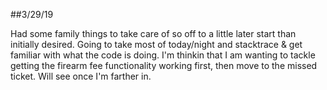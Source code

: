 ##3/29/19

Had some family things to take care of so off to a little later start than initially desired.  Going to take most of today/night and stacktrace & get familiar with what the code is doing.  I'm thinkin that I am wanting to tackle getting the firearm fee functionality working first, then move to the missed ticket.  Will see once I'm farther in.
